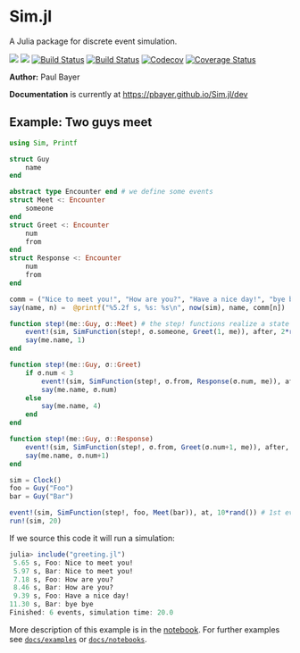 # Sim.jl

A Julia package for discrete event simulation.

[![](https://img.shields.io/badge/docs-stable-blue.svg)](https://pbayer.github.io/Sim.jl/stable)
[![](https://img.shields.io/badge/docs-dev-blue.svg)](https://pbayer.github.io/Sim.jl/dev)
[![Build Status](https://travis-ci.com/pbayer/Sim.jl.svg?branch=master)](https://travis-ci.com/pbayer/Sim.jl)
[![Build Status](https://ci.appveyor.com/api/projects/status/github/pbayer/Sim.jl?svg=true)](https://ci.appveyor.com/project/pbayer/Sim-jl)
[![Codecov](https://codecov.io/gh/pbayer/Sim.jl/branch/master/graph/badge.svg)](https://codecov.io/gh/pbayer/Sim.jl)
[![Coverage Status](https://coveralls.io/repos/github/pbayer/Sim.jl/badge.svg?branch=master)](https://coveralls.io/github/pbayer/Sim.jl?branch=master)

**Author:** Paul Bayer

**Documentation** is currently at https://pbayer.github.io/Sim.jl/dev

## Example: Two guys meet

```julia
using Sim, Printf

struct Guy
    name
end

abstract type Encounter end # we define some events
struct Meet <: Encounter
    someone
end
struct Greet <: Encounter
    num
    from
end
struct Response <: Encounter
    num
    from
end

comm = ("Nice to meet you!", "How are you?", "Have a nice day!", "bye bye")
say(name, n) =  @printf("%5.2f s, %s: %s\n", now(sim), name, comm[n])

function step!(me::Guy, σ::Meet) # the step! functions realize a state machine
    event!(sim, SimFunction(step!, σ.someone, Greet(1, me)), after, 2*rand())
    say(me.name, 1)
end

function step!(me::Guy, σ::Greet)
    if σ.num < 3
        event!(sim, SimFunction(step!, σ.from, Response(σ.num, me)), after, 2*rand())
        say(me.name, σ.num)
    else
        say(me.name, 4)
    end
end

function step!(me::Guy, σ::Response)
    event!(sim, SimFunction(step!, σ.from, Greet(σ.num+1, me)), after, 2*rand())
    say(me.name, σ.num+1)
end

sim = Clock()
foo = Guy("Foo")
bar = Guy("Bar")

event!(sim, SimFunction(step!, foo, Meet(bar)), at, 10*rand()) # 1st event
run!(sim, 20)
```

If we source this code it will run a simulation:

```julia
julia> include("greeting.jl")
 5.65 s, Foo: Nice to meet you!
 5.97 s, Bar: Nice to meet you!
 7.18 s, Foo: How are you?
 8.46 s, Bar: How are you?
 9.39 s, Foo: Have a nice day!
11.30 s, Bar: bye bye
Finished: 6 events, simulation time: 20.0
```

More description of this example is in the [notebook](https://nbviewer.jupyter.org/github/pbayer/Sim.jl/blob/master/docs/notebooks/greeting.ipynb). For further examples see [`docs/examples`](https://github.com/pbayer/Sim.jl/tree/master/docs/examples) or [`docs/notebooks`](https://github.com/pbayer/Sim.jl/tree/master/docs/notebooks).
